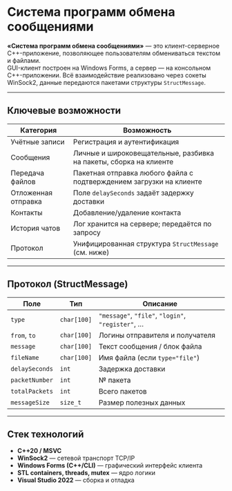 # Система программ обмена сообщениями

**«Система программ обмена сообщениями»** — это клиент-серверное C++-приложение, позволяющее пользователям обмениваться текстом и файлами.  
GUI-клиент построен на Windows Forms, а сервер — на консольном C++-приложении. Всё взаимодействие реализовано через сокеты WinSock2, данные передаются пакетами структуры `StructMessage`.

---

## Ключевые возможности

| Категория              | Возможность |
|------------------------|-------------|
| Учётные записи         | Регистрация и аутентификация|
| Сообщения              | Личные и широковещательные, разбивка на пакеты, сборка на клиенте|
| Передача файлов        | Пакетная отправка любого файла с подтверждением загрузки на клиенте |
| Отложенная отправка    | Поле `delaySeconds` задаёт задержку доставки |
| Контакты               | Добавление/удаление контакта |
| История чатов          | Лог хранится на сервере; передаётся по запросу |
| Протокол               | Унифицированная структура `StructMessage` (см. ниже) |

---

## Протокол (StructMessage)

| Поле            | Тип        | Описание |
|-----------------|------------|----------|
| `type`          | `char[100]`| `"message"`, `"file"`, `"login"`, `"register"`, … |
| `from`, `to`    | `char[100]`| Логины отправителя и получателя |
| `message`       | `char[100]`| Текст сообщения / блок файла |
| `fileName`      | `char[100]`| Имя файла (если `type="file"`) |
| `delaySeconds`  | `int`      | Задержка доставки |
| `packetNumber`  | `int`      | № пакета |
| `totalPackets`  | `int`      | Всего пакетов |
| `messageSize`   | `size_t`   | Размер полезных данных |

---

## Стек технологий

- **C++20 / MSVC**  
- **WinSock2** — сетевой транспорт TCP/IP  
- **Windows Forms (C++/CLI)** — графический интерфейс клиента  
- **STL containers, threads, mutex** — ядро логики  
- **Visual Studio 2022** — сборка и отладка  